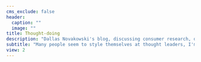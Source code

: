```yaml
---
cms_exclude: false
header:
  caption: ""
  image: ""
title: Thought-doing
description: "Dallas Novakowski's blog, discussing consumer research, data science, data visualization, open science, and being a human."
subtitle: "Many people seem to style themselves at thought leaders, I'm happy to focus on doing my own thoughts well"
view: 2
---
```

